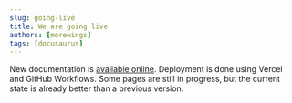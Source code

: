 ```yaml
---
slug: going-live
title: We are going live
authors: [morewings]
tags: [docusaurus]
---
```


New documentation is [available online](https://koval.support). Deployment is done using Vercel and GitHub Workflows. Some pages are still in progress, but the current state is already better than a previous version.
